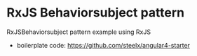 # RxJS Behaviorsubject pattern

RxJSBehaviorsubject pattern example using RxJS

- boilerplate code: https://github.com/steelx/angular4-starter
